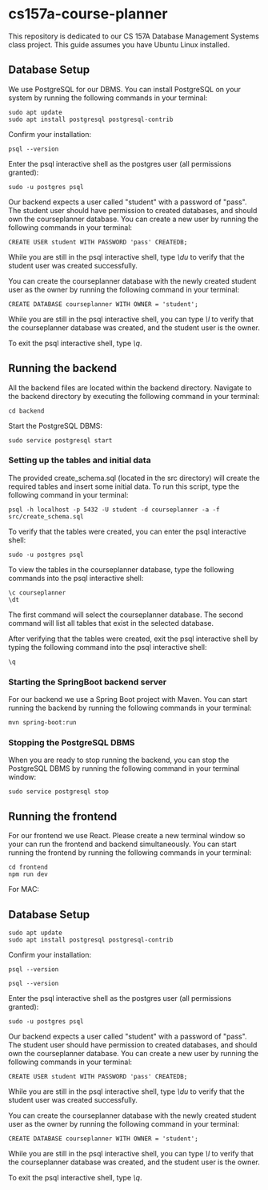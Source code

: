 # cs157a-course-planner

This repository is dedicated to our CS 157A Database Management Systems class project. This guide assumes you have Ubuntu Linux installed.

## Database Setup

We use PostgreSQL for our DBMS. You can install PostgreSQL on your system by running the following commands in your terminal:

```
sudo apt update
sudo apt install postgresql postgresql-contrib
```

Confirm your installation:

```
psql --version
```

Enter the psql interactive shell as the postgres user (all permissions granted):

```
sudo -u postgres psql
```

Our backend expects a user called "student" with a password of "pass". The student user should have permission to created databases, and should own the courseplanner database. You can create a new user by running the following commands in your terminal:

```
CREATE USER student WITH PASSWORD 'pass' CREATEDB;
```

While you are still in the psql interactive shell, type _\du_ to verify that the student user was created successfully.

You can create the courseplanner database with the newly created student user as the owner by running the following command in your terminal:

```
CREATE DATABASE courseplanner WITH OWNER = 'student';
```

While you are still in the psql interactive shell, you can type _\l_ to verify that the courseplanner database was created, and the student user is the owner.

To exit the psql interactive shell, type _\q_.

## Running the backend

All the backend files are located within the backend directory. Navigate to the backend directory by executing the following command in your terminal:

```
cd backend
```

Start the PostgreSQL DBMS:

```
sudo service postgresql start
```

### Setting up the tables and initial data

The provided create_schema.sql (located in the src directory) will create the required tables and insert some initial data. To run this script, type the following command in your terminal:

```
psql -h localhost -p 5432 -U student -d courseplanner -a -f src/create_schema.sql
```

To verify that the tables were created, you can enter the psql interactive shell:

```
sudo -u postgres psql
```

To view the tables in the courseplanner database, type the following commands into the psql interactive shell:

```
\c courseplanner
\dt
```

The first command will select the courseplanner database. The second command will list all tables that exist in the selected database.

After verifying that the tables were created, exit the psql interactive shell by typing the following command into the psql interactive shell:

```
\q
```

### Starting the SpringBoot backend server

For our backend we use a Spring Boot project with Maven. You can start running the backend by running the following commands in your terminal:

```
mvn spring-boot:run
```

### Stopping the PostgreSQL DBMS

When you are ready to stop running the backend, you can stop the PostgreSQL DBMS by running the following command in your terminal window:

```
sudo service postgresql stop
```

## Running the frontend

For our frontend we use React. Please create a new terminal window so your can run the frontend and backend simultaneously. You can start running the frontend by running the following commands in your terminal:

```
cd frontend
npm run dev
```

For MAC:

## Database Setup

```
sudo apt update
sudo apt install postgresql postgresql-contrib
```

Confirm your installation:

```
psql --version
```

```
psql --version
```

Enter the psql interactive shell as the postgres user (all permissions granted):

```
sudo -u postgres psql
```

Our backend expects a user called "student" with a password of "pass". The student user should have permission to created databases, and should own the courseplanner database. You can create a new user by running the following commands in your terminal:

```
CREATE USER student WITH PASSWORD 'pass' CREATEDB;
```

While you are still in the psql interactive shell, type _\du_ to verify that the student user was created successfully.

You can create the courseplanner database with the newly created student user as the owner by running the following command in your terminal:

```
CREATE DATABASE courseplanner WITH OWNER = 'student';
```

While you are still in the psql interactive shell, you can type _\l_ to verify that the courseplanner database was created, and the student user is the owner.

To exit the psql interactive shell, type _\q_.
